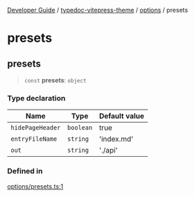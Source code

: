 [Developer Guide](../../../../README.md) / [typedoc-vitepress-theme](../../../README.md) / [options](../../README.md) / presets

# presets

## presets

> `const` **presets**: `object`

### Type declaration

| Name             | Type      | Default value |
| ---------------- | --------- | ------------- |
| `hidePageHeader` | `boolean` | true          |
| `entryFileName`  | `string`  | 'index.md'    |
| `out`            | `string`  | './api'       |

### Defined in

[options/presets.ts:1](https://github.com/typedoc2md/typedoc-plugin-markdown/blob/main/packages/typedoc-vitepress-theme/src/options/presets.ts#L1)
